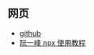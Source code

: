 
## 网页

- [github](https://github.com/npm/npx)
- [阮一峰 npx 使用教程](https://www.ruanyifeng.com/blog/2019/02/npx.html)




